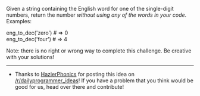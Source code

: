<div class="md"><p>Given a string containing the English word for one of the single-digit numbers, return the number <em>without using any of the words in your code</em>. Examples:</p>
<p>eng_to_dec('zero') # =&gt; 0<br/>
eng_to_dec('four') # =&gt; 4    </p>
<p>Note: there is no right or wrong way to complete this challenge. Be creative with your solutions!</p>
<hr/>
<ul>
<li>Thanks to <a href="http://www.reddit.com/user/HazierPhonics">HazierPhonics</a> for posting this idea on <a href="/r/dailyprogrammer_ideas">/r/dailyprogrammer_ideas</a>! If you have a problem that you think would be good for us, head over there and contribute!</li>
</ul>
</div>
